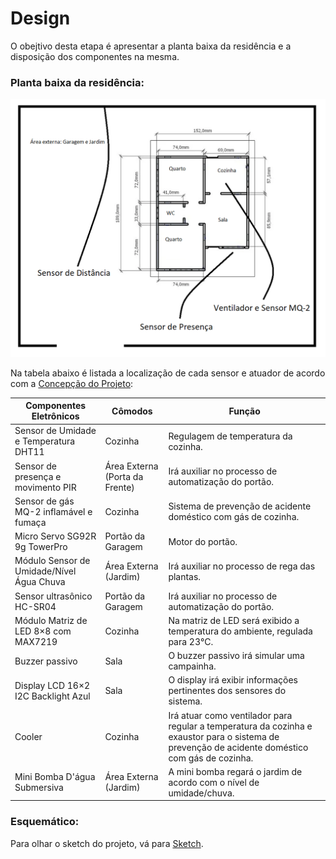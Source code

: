 # Design

O obejtivo desta etapa é apresentar a planta baixa da residência e a disposição dos componentes na mesma.

### Planta baixa da residência:

![](https://github.com/maiteluisaa/projeto_pi2/blob/main/figuras/plantacomentada.png)

Na tabela abaixo é listada a localização de cada sensor e atuador de acordo com a [Concepção do Projeto](./concepcao.md):

|  Componentes Eletrônicos                           | Cômodos     | Função |
| -------------------------------------------------- | ---------- | ------- |
| Sensor de Umidade e Temperatura DHT11 |      Cozinha   | Regulagem de temperatura da cozinha. |
| Sensor de presença e movimento PIR |      Área Externa (Porta da Frente)     | Irá auxiliar no processo de automatização do portão. |
| Sensor de gás MQ-2 inflamável e fumaça |      Cozinha     | Sistema de prevenção de acidente doméstico com gás de cozinha. |
| Micro Servo SG92R 9g TowerPro |     Portão da Garagem    | Motor do portão. |
| Módulo Sensor de Umidade/Nível Água Chuva |      Área Externa (Jardim)     | Irá auxiliar no processo de rega das plantas. |
| Sensor ultrasônico HC-SR04 |      Portão da Garagem       | Irá auxiliar no processo de automatização do portão. |
| Módulo Matriz de LED 8×8 com MAX7219 |      Cozinha    | Na matriz de LED será exibido a temperatura do ambiente, regulada para 23°C. |
| Buzzer passivo |      Sala     | O buzzer passivo irá simular uma campainha. |
| Display LCD 16×2 I2C Backlight Azul |      Sala     | O display irá exibir informações pertinentes dos sensores do sistema. |
| Cooler |      Cozinha     | Irá atuar como ventilador para regular a temperatura da cozinha e exaustor para o sistema de prevenção de acidente doméstico com gás de cozinha. |
| Mini Bomba D'água Submersiva |      Área Externa (Jardim)     | A mini bomba regará o jardim de acordo com o nível de umidade/chuva. |

### Esquemático:

Para olhar o sketch do projeto, vá para [Sketch](./sketch/Sketch.pdf).
